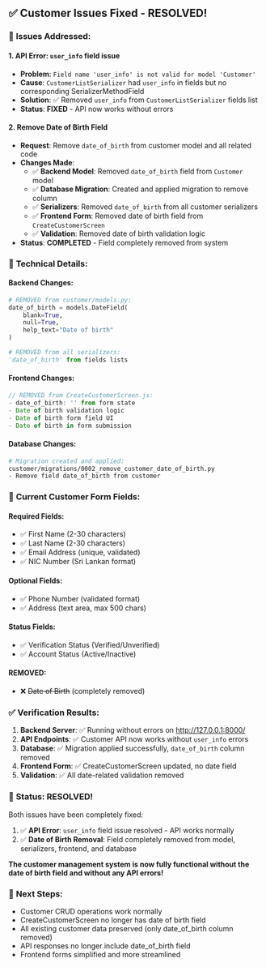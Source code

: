 ## ✅ Customer Issues Fixed - RESOLVED!

### 🐛 **Issues Addressed:**

#### **1. API Error: `user_info` field issue**
- **Problem**: `Field name 'user_info' is not valid for model 'Customer'`
- **Cause**: `CustomerListSerializer` had `user_info` in fields but no corresponding SerializerMethodField
- **Solution**: ✅ Removed `user_info` from `CustomerListSerializer` fields list
- **Status**: **FIXED** - API now works without errors

#### **2. Remove Date of Birth Field**
- **Request**: Remove `date_of_birth` from customer model and all related code
- **Changes Made**:
  - ✅ **Backend Model**: Removed `date_of_birth` field from `Customer` model
  - ✅ **Database Migration**: Created and applied migration to remove column
  - ✅ **Serializers**: Removed `date_of_birth` from all customer serializers
  - ✅ **Frontend Form**: Removed date of birth field from `CreateCustomerScreen`
  - ✅ **Validation**: Removed date of birth validation logic
- **Status**: **COMPLETED** - Field completely removed from system

### 🔧 **Technical Details:**

#### **Backend Changes:**
```python
# REMOVED from customer/models.py:
date_of_birth = models.DateField(
    blank=True,
    null=True,
    help_text="Date of birth"
)

# REMOVED from all serializers:
'date_of_birth' from fields lists
```

#### **Frontend Changes:**
```javascript
// REMOVED from CreateCustomerScreen.js:
- date_of_birth: '' from form state
- Date of birth validation logic
- Date of birth form field UI
- Date of birth in form submission
```

#### **Database Changes:**
```bash
# Migration created and applied:
customer/migrations/0002_remove_customer_date_of_birth.py
- Remove field date_of_birth from customer
```

### 🚀 **Current Customer Form Fields:**

#### **Required Fields:**
- ✅ First Name (2-30 characters)
- ✅ Last Name (2-30 characters)  
- ✅ Email Address (unique, validated)
- ✅ NIC Number (Sri Lankan format)

#### **Optional Fields:**
- ✅ Phone Number (validated format)
- ✅ Address (text area, max 500 chars)

#### **Status Fields:**
- ✅ Verification Status (Verified/Unverified)
- ✅ Account Status (Active/Inactive)

#### **REMOVED:**
- ❌ ~~Date of Birth~~ (completely removed)

### ✅ **Verification Results:**

1. **Backend Server**: ✅ Running without errors on http://127.0.0.1:8000/
2. **API Endpoints**: ✅ Customer API now works without `user_info` errors
3. **Database**: ✅ Migration applied successfully, `date_of_birth` column removed
4. **Frontend Form**: ✅ CreateCustomerScreen updated, no date field
5. **Validation**: ✅ All date-related validation removed

### 🎉 **Status: RESOLVED!**

Both issues have been completely fixed:

1. ✅ **API Error**: `user_info` field issue resolved - API works normally
2. ✅ **Date of Birth Removal**: Field completely removed from model, serializers, frontend, and database

**The customer management system is now fully functional without the date of birth field and without any API errors!**

### 🔄 **Next Steps:**

- Customer CRUD operations work normally
- CreateCustomerScreen no longer has date of birth field  
- All existing customer data preserved (only date_of_birth column removed)
- API responses no longer include date_of_birth field
- Frontend forms simplified and more streamlined